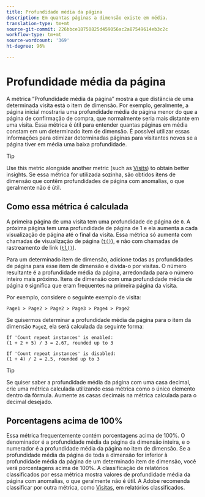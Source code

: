 ```yaml
---
title: Profundidade média da página
description: Em quantas páginas a dimensão existe em média.
translation-type: tm+mt
source-git-commit: 226bbce18750825d459056ac2a87549614eb3c2c
workflow-type: tm+mt
source-wordcount: '369'
ht-degree: 96%

---
```



# Profundidade média da página

A métrica “Profundidade média da página” mostra a que distância de uma determinada visita está o item de dimensão. Por exemplo, geralmente, a página inicial mostraria uma profundidade média de página menor do que a página de confirmação de compra, que normalmente seria mais distante em uma visita. Essa métrica é útil para entender quantas páginas em média constam em um determinado item de dimensão. É possível utilizar essas informações para otimizar determinadas páginas para visitantes novos se a página tiver em média uma baixa profundidade.

>[!TIP]
>
>Use this metric alongside another metric (such as [Visits](visits.md)) to obtain better insights. Se essa métrica for utilizada sozinha, são obtidos itens de dimensão que contêm profundidades de página com anomalias, o que geralmente não é útil.

## Como essa métrica é calculada

A primeira página de uma visita tem uma profundidade de página de `0`. A próxima página tem uma profundidade de página de 1 e ela aumenta a cada visualização de página até o final da visita. Essa métrica só aumenta com chamadas de visualização de página ([`t()`](/help/implement/vars/functions/t-method.md)), e não com chamadas de rastreamento de link ([`tl()`](/help/implement/vars/functions/tl-method.md)).

Para um determinado item de dimensão, adicione todas as profundidades de página para esse item de dimensão e divida-o por visitas. O número resultante é a profundidade média da página, arredondada para o número inteiro mais próximo. Itens de dimensão com uma profundidade média de página `0` significa que eram frequentes na primeira página da visita.

Por exemplo, considere o seguinte exemplo de visita:

```text
Page1 > Page2 > Page2 > Page3 > Page4 > Page2
```

Se quisermos determinar a profundidade média da página para o item da dimensão `Page2`, ela será calculada da seguinte forma:

```text
If 'Count repeat instances' is enabled:
(1 + 2 + 5) / 3 = 2.67, rounded up to 3

If 'Count repeat instances' is disabled:
(1 + 4) / 2 = 2.5, rounded up to 3
```

>[!TIP]
>
>Se quiser saber a profundidade média da página com uma casa decimal, crie uma métrica calculada utilizando essa métrica como o único elemento dentro da fórmula. Aumente as casas decimais na métrica calculada para o decimal desejado.

## Porcentagens acima de 100%

Essa métrica frequentemente contém porcentagens acima de 100%. O denominador é a profundidade média da página da dimensão inteira, e o numerador é a profundidade média da página no item de dimensão. Se a profundidade média da página de toda a dimensão for inferior à profundidade média da página de um determinado item de dimensão, você verá porcentagens acima de 100%. A classificação de relatórios classificados por essa métrica mostra valores de profundidade média da página com anomalias, o que geralmente não é útil. A Adobe recomenda classificar por outra métrica, como [Visitas](visits.md), em relatórios classificados.